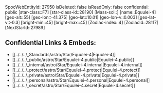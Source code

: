 ﻿---
location: [10.01,41.375,55]
type: Star
tags:
- astro/Star

---
SpocWebEntityId: 27950
isDeleted: false
isReadOnly: false
confidential: public
[star-class::F7]
[star-class-id::28190]
[Mass-sol::]
[name::Equulei-4]
[geo-alt::55]
[geo-lon::-41.375]
[geo-lat::10.01]
[geo-lon-v::0.003]
[geo-lat-v::-0.3]
[bright-min::45]
[bright-max::45]
[Zodiac-index::4]
[ZodiacId::28117]
[NextStarId::27989]



## Confidential Links & Embeds: 
- [[../../../_Standards/astro/Star/Equulei-4|Equulei-4]] 
- [[../../../_public/astro/Star/Equulei-4.public|Equulei-4.public]] 
- [[../../../_internal/astro/Star/Equulei-4.internal|Equulei-4.internal]] 
- [[../../../_protect/astro/Star/Equulei-4.protect|Equulei-4.protect]] 
- [[../../../_private/astro/Star/Equulei-4.private|Equulei-4.private]] 
- [[../../../_personal/astro/Star/Equulei-4.personal|Equulei-4.personal]] 
- [[../../../_secret/astro/Star/Equulei-4.secret|Equulei-4.secret]]


